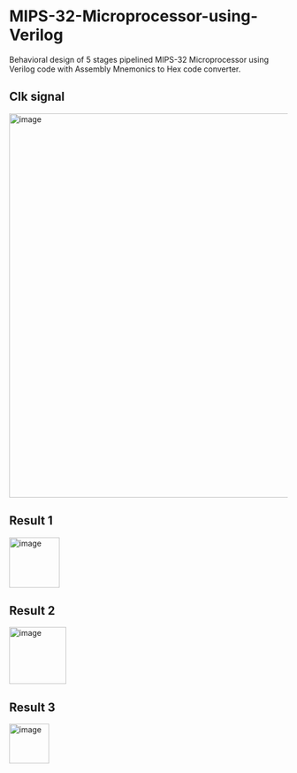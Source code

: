 # MIPS-32-Microprocessor-using-Verilog
Behavioral design of 5 stages pipelined MIPS-32 Microprocessor using Verilog code with Assembly Mnemonics to Hex code converter.

## Clk signal

<img width="695" alt="image" src="https://github.com/Sourav365/MIPS-32-Microprocessor-using-Verilog/assets/49667585/0b208629-238a-4eac-9c5e-bfd2ac11370d">

## Result 1
<img width="91" alt="image" src="https://github.com/Sourav365/MIPS-32-Microprocessor-using-Verilog/assets/49667585/f3e093f8-60c0-40c9-8c25-940a3fff87eb">


## Result 2
<img width="103" alt="image" src="https://github.com/Sourav365/MIPS-32-Microprocessor-using-Verilog/assets/49667585/63580ced-341f-4b4c-880d-a40811e54eaa">


## Result 3
<img width="72" alt="image" src="https://github.com/Sourav365/MIPS-32-Microprocessor-using-Verilog/assets/49667585/fbd9385c-40b0-406a-bb3e-543005ff568b">




